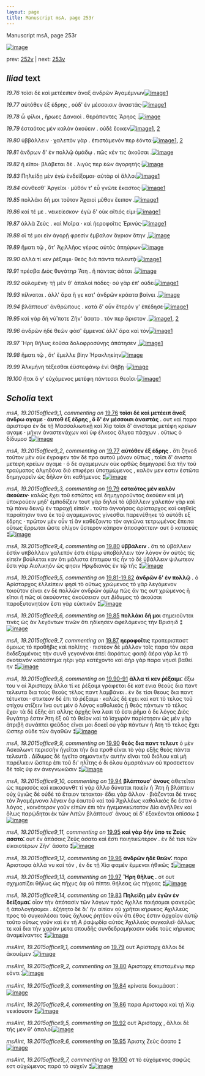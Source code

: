 ```yaml
---
layout: page
title: Manuscript msA, page 253r
---
```


Manuscript msA, page 253r

[![image](http://www.homermultitext.org/iipsrv?OBJ=IIP,1.0&FIF=/project/homer/pyramidal/deepzoom/hmt/vaimg/2017a/VA253RN_0424.tif&WID=100&CVT=JPEG)](http://www.homermultitext.org/ict2/?urn=urn:cite2:hmt:vaimg.2017a:VA253RN_0424)

prev:  [252v](../252v/) | next:  [253v](../253v/)

## *Iliad* text

*19.76* <a id="19.76"/> τοῖσι δὲ καὶ μετέειπεν ἄναξ ἀνδρῶν Ἀγαμέμνων[![image](http://www.homermultitext.org/iipsrv?OBJ=IIP,1.0&FIF=/project/homer/pyramidal/deepzoom/hmt/vaimg/2017a/VA253RN_0424.tif&RGN=0.207,0.2111,0.425,0.0338&WID=1000&CVT=JPEG)](http://www.homermultitext.org/ict2/?urn=urn:cite2:hmt:vaimg.2017a:VA253RN_0424@0.207,0.2111,0.425,0.0338)[1](#msA_19.2015office9_1)

*19.77* <a id="19.77"/> αὐτόθεν ἐξ έδρης , οὐδ' ἐν μέσσοισιν ἀναστάς·[![image](http://www.homermultitext.org/iipsrv?OBJ=IIP,1.0&FIF=/project/homer/pyramidal/deepzoom/hmt/vaimg/2017a/VA253RN_0424.tif&RGN=0.195,0.2329,0.425,0.0301&WID=1000&CVT=JPEG)](http://www.homermultitext.org/ict2/?urn=urn:cite2:hmt:vaimg.2017a:VA253RN_0424@0.195,0.2329,0.425,0.0301)[1](#msA_19.2015office9_2)

*19.78* <a id="19.78"/> ὦ φίλοι , ἥρωες Δαναοὶ . θεράποντες Ἄρηος .[![image](http://www.homermultitext.org/iipsrv?OBJ=IIP,1.0&FIF=/project/homer/pyramidal/deepzoom/hmt/vaimg/2017a/VA253RN_0424.tif&RGN=0.202,0.2539,0.386,0.0248&WID=1000&CVT=JPEG)](http://www.homermultitext.org/ict2/?urn=urn:cite2:hmt:vaimg.2017a:VA253RN_0424@0.202,0.2539,0.386,0.0248)

*19.79* <a id="19.79"/> ἑσταότος μὲν καλὸν ἀκούειν . οὐδὲ ἔοικεν[![image](http://www.homermultitext.org/iipsrv?OBJ=IIP,1.0&FIF=/project/homer/pyramidal/deepzoom/hmt/vaimg/2017a/VA253RN_0424.tif&RGN=0.209,0.2735,0.386,0.027&WID=1000&CVT=JPEG)](http://www.homermultitext.org/ict2/?urn=urn:cite2:hmt:vaimg.2017a:VA253RN_0424@0.209,0.2735,0.386,0.027)[1](#msA_19.2015office9_3), [2](#msAint_19.2015office9_1)

*19.80* <a id="19.80"/> ὐββάλλειν · χαλεπὸν γὰρ . ἐπιστάμενόν περ ἐόντα·[![image](http://www.homermultitext.org/iipsrv?OBJ=IIP,1.0&FIF=/project/homer/pyramidal/deepzoom/hmt/vaimg/2017a/VA253RN_0424.tif&RGN=0.209,0.2938,0.426,0.0255&WID=1000&CVT=JPEG)](http://www.homermultitext.org/ict2/?urn=urn:cite2:hmt:vaimg.2017a:VA253RN_0424@0.209,0.2938,0.426,0.0255)[1](#msAint_19.2015office9_2), [2](#msA_19.2015office9_4)

*19.81* <a id="19.81"/> ἀνδρων δ' ἐν πολλῷ ὁμάδῳ . πῶς κέν τις ἀκοῦσαι .[![image](http://www.homermultitext.org/iipsrv?OBJ=IIP,1.0&FIF=/project/homer/pyramidal/deepzoom/hmt/vaimg/2017a/VA253RN_0424.tif&RGN=0.209,0.3125,0.426,0.0285&WID=1000&CVT=JPEG)](http://www.homermultitext.org/ict2/?urn=urn:cite2:hmt:vaimg.2017a:VA253RN_0424@0.209,0.3125,0.426,0.0285)

*19.82* <a id="19.82"/> ἢ εἴποι· βλάβεται δὲ . λιγύς περ ἐὼν ἀγορητής·[![image](http://www.homermultitext.org/iipsrv?OBJ=IIP,1.0&FIF=/project/homer/pyramidal/deepzoom/hmt/vaimg/2017a/VA253RN_0424.tif&RGN=0.204,0.3306,0.426,0.0255&WID=1000&CVT=JPEG)](http://www.homermultitext.org/ict2/?urn=urn:cite2:hmt:vaimg.2017a:VA253RN_0424@0.204,0.3306,0.426,0.0255)

*19.83* <a id="19.83"/> Πηλείδῃ μὲν ἐγὼ ἐνδείξομαι· αὐτὰρ οἱ ἄλλοι[![image](http://www.homermultitext.org/iipsrv?OBJ=IIP,1.0&FIF=/project/homer/pyramidal/deepzoom/hmt/vaimg/2017a/VA253RN_0424.tif&RGN=0.202,0.3486,0.426,0.0255&WID=1000&CVT=JPEG)](http://www.homermultitext.org/ict2/?urn=urn:cite2:hmt:vaimg.2017a:VA253RN_0424@0.202,0.3486,0.426,0.0255)[1](#msA_19.2015office9_14)

*19.84* <a id="19.84"/> σύνθεσθ' Ἀργεῖοι · μῦθόν τ' εὖ γνῶτε ἕκαστος·[![image](http://www.homermultitext.org/iipsrv?OBJ=IIP,1.0&FIF=/project/homer/pyramidal/deepzoom/hmt/vaimg/2017a/VA253RN_0424.tif&RGN=0.206,0.3696,0.426,0.0255&WID=1000&CVT=JPEG)](http://www.homermultitext.org/ict2/?urn=urn:cite2:hmt:vaimg.2017a:VA253RN_0424@0.206,0.3696,0.426,0.0255)[1](#msAint_19.2015office9_3)

*19.85* <a id="19.85"/> πολλάκι δή μοι τοῦτον Ἀχαιοὶ μῦθον ἔειπον .[![image](http://www.homermultitext.org/iipsrv?OBJ=IIP,1.0&FIF=/project/homer/pyramidal/deepzoom/hmt/vaimg/2017a/VA253RN_0424.tif&RGN=0.198,0.3899,0.426,0.0255&WID=1000&CVT=JPEG)](http://www.homermultitext.org/ict2/?urn=urn:cite2:hmt:vaimg.2017a:VA253RN_0424@0.198,0.3899,0.426,0.0255)[1](#msA_19.2015office9_6)

*19.86* <a id="19.86"/> καί τέ με . νεικείεσκον· ἐγὼ δ' οὐκ αἴτιός εἰμι·[![image](http://www.homermultitext.org/iipsrv?OBJ=IIP,1.0&FIF=/project/homer/pyramidal/deepzoom/hmt/vaimg/2017a/VA253RN_0424.tif&RGN=0.204,0.4065,0.415,0.0285&WID=1000&CVT=JPEG)](http://www.homermultitext.org/ict2/?urn=urn:cite2:hmt:vaimg.2017a:VA253RN_0424@0.204,0.4065,0.415,0.0285)[1](#msAint_19.2015office9_4)

*19.87* <a id="19.87"/> ἀλλὰ Ζεὺς . καὶ Μοῖρα · καὶ ἠεροφοῖτις Ἐρινύς·[![image](http://www.homermultitext.org/iipsrv?OBJ=IIP,1.0&FIF=/project/homer/pyramidal/deepzoom/hmt/vaimg/2017a/VA253RN_0424.tif&RGN=0.202,0.423,0.415,0.0285&WID=1000&CVT=JPEG)](http://www.homermultitext.org/ict2/?urn=urn:cite2:hmt:vaimg.2017a:VA253RN_0424@0.202,0.423,0.415,0.0285)[1](#msA_19.2015office9_7)

*19.88* <a id="19.88"/> οἵ τέ μοι εἰν ἀγορῇ φρεσὶν έμβαλον ἄγριον ἄτην ,[![image](http://www.homermultitext.org/iipsrv?OBJ=IIP,1.0&FIF=/project/homer/pyramidal/deepzoom/hmt/vaimg/2017a/VA253RN_0424.tif&RGN=0.2,0.4455,0.415,0.0285&WID=1000&CVT=JPEG)](http://www.homermultitext.org/ict2/?urn=urn:cite2:hmt:vaimg.2017a:VA253RN_0424@0.2,0.4455,0.415,0.0285)

*19.89* <a id="19.89"/> ἤματι τῷ , ὅτ' Ἀχιλλῆος γέρας αὐτὸς ἀπηύρων·[![image](http://www.homermultitext.org/iipsrv?OBJ=IIP,1.0&FIF=/project/homer/pyramidal/deepzoom/hmt/vaimg/2017a/VA253RN_0424.tif&RGN=0.2,0.4628,0.404,0.0278&WID=1000&CVT=JPEG)](http://www.homermultitext.org/ict2/?urn=urn:cite2:hmt:vaimg.2017a:VA253RN_0424@0.2,0.4628,0.404,0.0278)

*19.90* <a id="19.90"/> ἀλλὰ τί κεν ῥέξαιμι· θεὸς διὰ πάντα τελευτᾷ·[![image](http://www.homermultitext.org/iipsrv?OBJ=IIP,1.0&FIF=/project/homer/pyramidal/deepzoom/hmt/vaimg/2017a/VA253RN_0424.tif&RGN=0.204,0.4808,0.404,0.0278&WID=1000&CVT=JPEG)](http://www.homermultitext.org/ict2/?urn=urn:cite2:hmt:vaimg.2017a:VA253RN_0424@0.204,0.4808,0.404,0.0278)[1](#msA_19.2015office9_9)

*19.91* <a id="19.91"/> πρέσβα Διὸς θυγάτηρ Ἄτη . ἣ πάντας ἀᾶται .[![image](http://www.homermultitext.org/iipsrv?OBJ=IIP,1.0&FIF=/project/homer/pyramidal/deepzoom/hmt/vaimg/2017a/VA253RN_0424.tif&RGN=0.198,0.5011,0.404,0.0278&WID=1000&CVT=JPEG)](http://www.homermultitext.org/ict2/?urn=urn:cite2:hmt:vaimg.2017a:VA253RN_0424@0.198,0.5011,0.404,0.0278)

*19.92* <a id="19.92"/> οὐλομένη· τῇ μέν θ' ἁπαλοὶ πόδες· οὐ γὰρ ἐπ' ούδει[![image](http://www.homermultitext.org/iipsrv?OBJ=IIP,1.0&FIF=/project/homer/pyramidal/deepzoom/hmt/vaimg/2017a/VA253RN_0424.tif&RGN=0.205,0.5184,0.418,0.0285&WID=1000&CVT=JPEG)](http://www.homermultitext.org/ict2/?urn=urn:cite2:hmt:vaimg.2017a:VA253RN_0424@0.205,0.5184,0.418,0.0285)[1](#msAint_19.2015office9_5)

*19.93* <a id="19.93"/> πίλναται . ἀλλ' ἄρα ἥ γε κατ' ἀνδρῶν κράατα βαίνει .[![image](http://www.homermultitext.org/iipsrv?OBJ=IIP,1.0&FIF=/project/homer/pyramidal/deepzoom/hmt/vaimg/2017a/VA253RN_0424.tif&RGN=0.195,0.5394,0.451,0.0285&WID=1000&CVT=JPEG)](http://www.homermultitext.org/ict2/?urn=urn:cite2:hmt:vaimg.2017a:VA253RN_0424@0.195,0.5394,0.451,0.0285)

*19.94* <a id="19.94"/> βλάπτουσ' ἀνθρώπους . κατὰ δ' οὖν ἕτερόν γ' ἐπέδησε·[![image](http://www.homermultitext.org/iipsrv?OBJ=IIP,1.0&FIF=/project/homer/pyramidal/deepzoom/hmt/vaimg/2017a/VA253RN_0424.tif&RGN=0.194,0.5567,0.451,0.0285&WID=1000&CVT=JPEG)](http://www.homermultitext.org/ict2/?urn=urn:cite2:hmt:vaimg.2017a:VA253RN_0424@0.194,0.5567,0.451,0.0285)[1](#msA_19.2015office9_10)

*19.95* <a id="19.95"/> καὶ γὰρ δή νύ̆ ποτε Ζῆν' ἄσατο . τόν περ ἄριστον .[![image](http://www.homermultitext.org/iipsrv?OBJ=IIP,1.0&FIF=/project/homer/pyramidal/deepzoom/hmt/vaimg/2017a/VA253RN_0424.tif&RGN=0.194,0.5763,0.451,0.0255&WID=1000&CVT=JPEG)](http://www.homermultitext.org/ict2/?urn=urn:cite2:hmt:vaimg.2017a:VA253RN_0424@0.194,0.5763,0.451,0.0255)[1](#msA_19.2015office9_11), [2](#msAint_19.2015office9_6)

*19.96* <a id="19.96"/> ἀνδρῶν ἠδὲ θεῶν φὰσ' ἔμμεναι⁚ ἀλλ' ἄρα καὶ τὸν[![image](http://www.homermultitext.org/iipsrv?OBJ=IIP,1.0&FIF=/project/homer/pyramidal/deepzoom/hmt/vaimg/2017a/VA253RN_0424.tif&RGN=0.192,0.5958,0.451,0.0255&WID=1000&CVT=JPEG)](http://www.homermultitext.org/ict2/?urn=urn:cite2:hmt:vaimg.2017a:VA253RN_0424@0.192,0.5958,0.451,0.0255)[1](#msA_19.2015office9_12)

*19.97* <a id="19.97"/> Ἥρη θῆλυς ἐοῦσα δολοφροσύνῃς ἀπάτησεν ,[![image](http://www.homermultitext.org/iipsrv?OBJ=IIP,1.0&FIF=/project/homer/pyramidal/deepzoom/hmt/vaimg/2017a/VA253RN_0424.tif&RGN=0.197,0.6131,0.451,0.0255&WID=1000&CVT=JPEG)](http://www.homermultitext.org/ict2/?urn=urn:cite2:hmt:vaimg.2017a:VA253RN_0424@0.197,0.6131,0.451,0.0255)[1](#msA_19.2015office9_13)

*19.98* <a id="19.98"/> ἤματι τῷ , ὅτ' ἔμελλε βίην Ἡρακληείην[![image](http://www.homermultitext.org/iipsrv?OBJ=IIP,1.0&FIF=/project/homer/pyramidal/deepzoom/hmt/vaimg/2017a/VA253RN_0424.tif&RGN=0.194,0.6311,0.371,0.0255&WID=1000&CVT=JPEG)](http://www.homermultitext.org/ict2/?urn=urn:cite2:hmt:vaimg.2017a:VA253RN_0424@0.194,0.6311,0.371,0.0255)

*19.99* <a id="19.99"/> Ἀλκμήνη τέξεσθαι ἐϋστεφάνῳ ἐνὶ Θήβῃ ·[![image](http://www.homermultitext.org/iipsrv?OBJ=IIP,1.0&FIF=/project/homer/pyramidal/deepzoom/hmt/vaimg/2017a/VA253RN_0424.tif&RGN=0.195,0.6476,0.393,0.0255&WID=1000&CVT=JPEG)](http://www.homermultitext.org/ict2/?urn=urn:cite2:hmt:vaimg.2017a:VA253RN_0424@0.195,0.6476,0.393,0.0255)

*19.100* <a id="19.100"/> ἤτοι ὅ γ' εὐχόμενος μετέφη πάντεσσι θεοῖσι·[![image](http://www.homermultitext.org/iipsrv?OBJ=IIP,1.0&FIF=/project/homer/pyramidal/deepzoom/hmt/vaimg/2017a/VA253RN_0424.tif&RGN=0.193,0.6709,0.393,0.0255&WID=1000&CVT=JPEG)](http://www.homermultitext.org/ict2/?urn=urn:cite2:hmt:vaimg.2017a:VA253RN_0424@0.193,0.6709,0.393,0.0255)[1](#msAint_19.2015office9_7)

## *Scholia* text

*msA, 19.2015office9_1, commenting on* [19.76](#19.76)  <a id="msA_19.2015office9_1"/> **τοῖσι δὲ καὶ μετέειπ ἄναξ ἀνδρω αγαμε · ἀυτοθ ἐξ έδρης , ὅ δ' ἐν μέσσοισι ἀναστάς .** ουτ καὶ παρα ἀριστοφα ἐν δε τῇ Μασσαλιωτικῇ καὶ Χίᾳ τοῖσι δ' ἀνισταμε μετέφη κρείων αγαμε · μῆνιν ἀναστενάχων καὶ ὑφ έλκεος ἄλγεα πάσχων . οὕτως ὁ δίδυμοσ ⁑[![image](http://www.homermultitext.org/iipsrv?OBJ=IIP,1.0&FIF=/project/homer/pyramidal/deepzoom/hmt/vaimg/2017a/VA253RN_0424.tif&RGN=0.197,0.0977,0.654,0.0496&WID=1000&CVT=JPEG)](http://www.homermultitext.org/ict2/?urn=urn:cite2:hmt:vaimg.2017a:VA253RN_0424@0.197,0.0977,0.654,0.0496)

*msA, 19.2015office9_2, commenting on* [19.77](#19.77)  <a id="msA_19.2015office9_2"/> **αὐτόθεν ἐξ έδρης .** ὅτι ζηνοδ τοῦτον μὲν οὐκ έγραφεν τὸν δὲ προ αυτοῦ μόνον οὕτως , τοῖσι δ' ἀνιστα μετεφη κρείων αγαμε · ὁ δε αγαμεμνων οὐκ ορθῶς δημηγορεῖ δια τὴν τοῦ τραύματος ἀλγηδόνα διὸ επιφέρει ὑποτιμώμενος , καλὸν μεν εστιν ἑστῶτα δημηγορεῖν ὡς δῆλον ὅτι καθήμενος ⁑[![image](http://www.homermultitext.org/iipsrv?OBJ=IIP,1.0&FIF=/project/homer/pyramidal/deepzoom/hmt/vaimg/2017a/VA253RN_0424.tif&RGN=0.21,0.13,0.647,0.0406&WID=1000&CVT=JPEG)](http://www.homermultitext.org/ict2/?urn=urn:cite2:hmt:vaimg.2017a:VA253RN_0424@0.21,0.13,0.647,0.0406)

*msA, 19.2015office9_3, commenting on* [19.79](#19.79)  <a id="msA_19.2015office9_3"/> **εσταότος μὲν καλὸν ἀκούειν·** καλῶς ἔχει τοῦ εστῶτος καὶ δημηγοροῦντος ἀκούειν καὶ μὴ ὑποκρούειν μηδ' ἐμποδίζειν τουτ γὰρ δηλοῖ τὸ ὑβάλλειν χαλεπὸν γὰρ καὶ τῷ πάνυ δεινῷ ἐν ταραχῆ εἰπεῖν . τοῦτο ἀγνοήσας ἀρίσταρχος καὶ οιηθεῖς παραίτησιν τινα ἐκ τοῦ αγαμεμνονος γίνεσθαι παρενέθηκε τὸ αὐτόθι εξ έδρης · πρῶτον μὲν οὖν τί ἂν καθέζοιντο τὸν αγκῶνα τετρωμένος ἔπειτα οὕτως ἔρρωται ὥστε ολίγον ὕστερον κάπρον ἀποσφάττειν· ουτ ὁ κοτιαεύς ⁑[![image](http://www.homermultitext.org/iipsrv?OBJ=IIP,1.0&FIF=/project/homer/pyramidal/deepzoom/hmt/vaimg/2017a/VA253RN_0424.tif&RGN=0.206,0.1518,0.651,0.0563&WID=1000&CVT=JPEG)](http://www.homermultitext.org/ict2/?urn=urn:cite2:hmt:vaimg.2017a:VA253RN_0424@0.206,0.1518,0.651,0.0563)

*msA, 19.2015office9_4, commenting on* [19.80](#19.80)  <a id="msA_19.2015office9_4"/> **ὑββάλειν .** ὅτι τὸ ὑβάλλειν ἐστὶν υπβάλλειν χαλεπόν ἐστι ἑτέρῳ ὑποβάλλειν τὸν λόγον ὃν αὐτὸς τίς εἰπεῖν βούλεται καν ὅτι μάλιστα ἐπιτιμου τίς ἦν τὸ δὲ ὑβάλλειν ψιλωτεον ἔστι γὰρ Αιολικηόν ὡς φησιν Ηρῳδιανὸς ἐν τῷ τῆς ⁑[![image](http://www.homermultitext.org/iipsrv?OBJ=IIP,1.0&FIF=/project/homer/pyramidal/deepzoom/hmt/vaimg/2017a/VA253RN_0424.tif&RGN=0.495,0.1961,0.359,0.0729&WID=1000&CVT=JPEG)](http://www.homermultitext.org/ict2/?urn=urn:cite2:hmt:vaimg.2017a:VA253RN_0424@0.495,0.1961,0.359,0.0729)

*msA, 19.2015office9_5, commenting on* [19.81-19.82](#19.81-19.82)  <a id="msA_19.2015office9_5"/> **ἀνδρῶν δ' ἐν πολλῷ .** ὁ Ἀρίσταρχος ἐλλείπειν φησὶ τὸ οὕτως χρώμενος τὸ γὰρ λεγόμενον τοιοῦτον εῖναι εν δὲ πολλῶν ανδρῶν ὁμίλῳ πῶς ἄν τις ουτ χρώμενος ἢ εἴποι ἢ πῶς οἱ ἀκούοντες ἀκούσειαν ουτ Δίδυμος τὸ ἀκούσαι παροξυτονητέον ἔστι γὰρ εὐκτικόν ⁑[![image](http://www.homermultitext.org/iipsrv?OBJ=IIP,1.0&FIF=/project/homer/pyramidal/deepzoom/hmt/vaimg/2017a/VA253RN_0424.tif&RGN=0.63,0.272,0.212,0.0661&WID=1000&CVT=JPEG)](http://www.homermultitext.org/ict2/?urn=urn:cite2:hmt:vaimg.2017a:VA253RN_0424@0.63,0.272,0.212,0.0661)

*msA, 19.2015office9_6, commenting on* [19.85](#19.85)  <a id="msA_19.2015office9_6"/> **πολλάκι δή μοι** σημειοῦνται τινὲς ὡς ὰν λεγόντων τινῶν ὅτι ηδίκησεν ἀφελόμενος τὴν Βρισηιδ ⁑[![image](http://www.homermultitext.org/iipsrv?OBJ=IIP,1.0&FIF=/project/homer/pyramidal/deepzoom/hmt/vaimg/2017a/VA253RN_0424.tif&RGN=0.629,0.3321,0.218,0.0376&WID=1000&CVT=JPEG)](http://www.homermultitext.org/ict2/?urn=urn:cite2:hmt:vaimg.2017a:VA253RN_0424@0.629,0.3321,0.218,0.0376)

*msA, 19.2015office9_7, commenting on* [19.87](#19.87)  <a id="msA_19.2015office9_7"/> **ηεροφοῖτις** προπερισπαστ ὁμοιως τὸ προθῆβις καὶ πολίτης · πιστέον δὲ μᾶλλον τοῖς παρα τὸν αερα ἐκδεξαμένοις τὴν συνθ γεγονέναι ἐπεὶ ἀοράτως φοιτᾷ ἀέρα γὰρ λε τὸ σκοτεινὸν κατάστημα ηέρι γὰρ κατέχοντο καὶ ἀὴρ γὰρ παρα νηυσὶ βαθεί ην ⁑[![image](http://www.homermultitext.org/iipsrv?OBJ=IIP,1.0&FIF=/project/homer/pyramidal/deepzoom/hmt/vaimg/2017a/VA253RN_0424.tif&RGN=0.631,0.3539,0.22,0.0781&WID=1000&CVT=JPEG)](http://www.homermultitext.org/ict2/?urn=urn:cite2:hmt:vaimg.2017a:VA253RN_0424@0.631,0.3539,0.22,0.0781)

*msA, 19.2015office9_8, commenting on* [19.90-91](#19.90-91)  <a id="msA_19.2015office9_8"/> **ἀλλα τί κεν ῥέξαιμι⁚** ἔξω του ν αἱ Ἀρισταρχ ἀλλα τί κε ῥέξαιμι γράφεται δὲ κατ ενια θεοὺς δια παντ τελευτα δια τοὺς θεοὺς τέλος παντ λαμβάνει . ἐν δε τίσι θεους δια παντ τέτυκται · στικτεον δὲ ἐπι τὸ ῥέξαιμι · καλῶς δὲ εχει καὶ κατ τὸ τελος τοῦ στίχου στίζειν ἵνα ουτ μὲν ὁ λόγος καθολικὸς ᾖ θεὸς πάντων τὸ τέλος ἔχει· τὰ δὲ ἑξῆς ἀπ αλλης ἀρχῆς ἵνα λειπ τὸ ἐστι ῥῆμα ὁ δε λόγος Διὸς θυγάτηρ ἐστιν Άτη ἐξ οῦ τὸ θεῖον καὶ τὸ ϊσχυρὸν παρίστησιν ὡς μὲν γὰρ ἀτριβὴ συνάπτει ψεῦδος εῖναι μοι δοκεῖ οὐ γὰρ πάντων ἡ Άτη τὸ τελος ἔχει ὥσπερ οὐδε τῶν ἀγαθῶν ⁑[![image](http://www.homermultitext.org/iipsrv?OBJ=IIP,1.0&FIF=/project/homer/pyramidal/deepzoom/hmt/vaimg/2017a/VA253RN_0424.tif&RGN=0.624,0.4237,0.214,0.1668&WID=1000&CVT=JPEG)](http://www.homermultitext.org/ict2/?urn=urn:cite2:hmt:vaimg.2017a:VA253RN_0424@0.624,0.4237,0.214,0.1668)

*msA, 19.2015office9_9, commenting on* [19.90](#19.90)  <a id="msA_19.2015office9_9"/> **θεὸς δια παντ τελευτ** ὁ μὲν Ἀσκαλωντ περισσὴν ἡγεῖται τὴν δια προθ εῖναι τὸ γὰρ εξῆς θεὸς πάντα τελευτᾶ . Δίδυμος δὲ ἡγεῖτο σημαντικὴν αυτὴν εῖναι τοῦ διόλου καὶ μὴ παρέλκειν ὥσπερ ἐπι τοῦ δι' ηλΐτης ὁ δι ὁλου ἁμαρτάνων οὐ προσεκτεον δὲ τοῖς ὑφ εν ἀνεγνωκῶσιν ⁑[![image](http://www.homermultitext.org/iipsrv?OBJ=IIP,1.0&FIF=/project/homer/pyramidal/deepzoom/hmt/vaimg/2017a/VA253RN_0424.tif&RGN=0.625,0.586,0.199,0.0841&WID=1000&CVT=JPEG)](http://www.homermultitext.org/ict2/?urn=urn:cite2:hmt:vaimg.2017a:VA253RN_0424@0.625,0.586,0.199,0.0841)

*msA, 19.2015office9_10, commenting on* [19.94](#19.94)  <a id="msA_19.2015office9_10"/> **βλάπτουσ' ἀνους** ἀθετεῖται ὡς περισσὸς καὶ κακοσυνθτ τί γὰρ ἄλλο δύναται ποιεῖν ἡ Ἄτη ἢ βλάπτειν οὐχ ὑγιῶς δὲ οὐδὲ τὸ ἕταιον τετακται· ἔδει γὰρ ἄλλον · βιάζονται δέ τινες τὸν Ἀγαμέμνονα λέγειν ἐφ ἑαυτοῦ καὶ τοῦ Ἀχιλλέως καθολικὸς δε ἐστιν ὁ λόγος , κοινότερον γοῦν εἰπὼν ἐπι τὸν ἡγεμονικώτατον Δία ἀνῆλθεν καὶ ὅλως παρῴδηται ἐκ τῶν Λιτῶν βλάπτουσ' ἀνους αἱ δ' ἐξακέονται οπίσσω ⁑[![image](http://www.homermultitext.org/iipsrv?OBJ=IIP,1.0&FIF=/project/homer/pyramidal/deepzoom/hmt/vaimg/2017a/VA253RN_0424.tif&RGN=0.19,0.6551,0.64,0.0872&WID=1000&CVT=JPEG)](http://www.homermultitext.org/ict2/?urn=urn:cite2:hmt:vaimg.2017a:VA253RN_0424@0.19,0.6551,0.64,0.0872)

*msA, 19.2015office9_11, commenting on* [19.95](#19.95)  <a id="msA_19.2015office9_11"/> **καὶ γὰρ δήν ὕπο τε Ζεύς ασατο⁚** ουτ ἐν ἁπάσαις Ζεῦς άσατο καὶ ἔστι ποιητικώτερον . ἐν δέ τισι τῶν εἰκαιοτέρων Ζῆν' ἄσατο ⁑[![image](http://www.homermultitext.org/iipsrv?OBJ=IIP,1.0&FIF=/project/homer/pyramidal/deepzoom/hmt/vaimg/2017a/VA253RN_0424.tif&RGN=0.187,0.7258,0.64,0.0293&WID=1000&CVT=JPEG)](http://www.homermultitext.org/ict2/?urn=urn:cite2:hmt:vaimg.2017a:VA253RN_0424@0.187,0.7258,0.64,0.0293)

*msA, 19.2015office9_12, commenting on* [19.96](#19.96)  <a id="msA_19.2015office9_12"/> **ἀνδρῶν ἠδὲ θεῶν⁚** παρα Ἀριστοφα ἀλλά νυ καὶ τόν , ἐν δε τῇ Χίᾳ φαμὲν ἔμμεναι ἠθικῶς ⁑[![image](http://www.homermultitext.org/iipsrv?OBJ=IIP,1.0&FIF=/project/homer/pyramidal/deepzoom/hmt/vaimg/2017a/VA253RN_0424.tif&RGN=0.193,0.7393,0.628,0.027&WID=1000&CVT=JPEG)](http://www.homermultitext.org/ict2/?urn=urn:cite2:hmt:vaimg.2017a:VA253RN_0424@0.193,0.7393,0.628,0.027)

*msA, 19.2015office9_13, commenting on* [19.97](#19.97)  <a id="msA_19.2015office9_13"/> **Ἥρη θῆλυς .** οτ ουτ σχηματίζει θῆλυς ὡς πῆχυς ἀφ οῦ πίπτει θήλεας ὡς πήχεας ⁑[![image](http://www.homermultitext.org/iipsrv?OBJ=IIP,1.0&FIF=/project/homer/pyramidal/deepzoom/hmt/vaimg/2017a/VA253RN_0424.tif&RGN=0.26,0.7491,0.435,0.0263&WID=1000&CVT=JPEG)](http://www.homermultitext.org/ict2/?urn=urn:cite2:hmt:vaimg.2017a:VA253RN_0424@0.26,0.7491,0.435,0.0263)

*msA, 19.2015office9_14, commenting on* [19.83](#19.83)  <a id="msA_19.2015office9_14"/> **Πηλείδῃ μὲν ἐγῶν ἐν δείξομαι⁚** οἷον τὴν ἀπότασίν τῶν λόγων πρὸς Αχιλλε ποιήσομαι φανερῶς ἢ ἀπολογήσομαι . ἐζήτητο δὲ δι' ἢν αἰτίαν οὐ χρῆται κήρυκος Ἀχιλλεὺς προς τὸ συγκαλέσαι τοὺς ὄχλους ῥητέον οὖν ὅτι ἐθος ἐστιν ἀρχαῖον αὐτῷ τοῦτο οὕτως γοῦν καὶ ἐν τῆ A ῥαψῳδίᾳ αὐτὸς Ἀχιλλεὺς συγκαλεῖ· ἄλλως τε καὶ δια τὴν χαρὰν μετα σπουδῆς συνδεδραμήκασιν οὐδε τοὺς κήρυκας ἀναμείναντες ⁑[![image](http://www.homermultitext.org/iipsrv?OBJ=IIP,1.0&FIF=/project/homer/pyramidal/deepzoom/hmt/vaimg/2017a/VA253RN_0424.tif&RGN=0.185,0.7611,0.634,0.0541&WID=1000&CVT=JPEG)](http://www.homermultitext.org/ict2/?urn=urn:cite2:hmt:vaimg.2017a:VA253RN_0424@0.185,0.7611,0.634,0.0541)

*msAint, 19.2015office9_1, commenting on* [19.79](#19.79)  <a id="msAint_19.2015office9_1"/> ουτ Ἀρίσταρχ ἄλλοι δὲ ἀκουέμεν ⁚[![image](http://www.homermultitext.org/iipsrv?OBJ=IIP,1.0&FIF=/project/homer/pyramidal/deepzoom/hmt/vaimg/2017a/VA253RN_0424.tif&RGN=0.143,0.2757,0.068,0.0263&WID=1000&CVT=JPEG)](http://www.homermultitext.org/ict2/?urn=urn:cite2:hmt:vaimg.2017a:VA253RN_0424@0.143,0.2757,0.068,0.0263)

*msAint, 19.2015office9_2, commenting on* [19.80](#19.80)  <a id="msAint_19.2015office9_2"/> Αρισταρχ ἐπισταμένῳ περ εόντι ⁚[![image](http://www.homermultitext.org/iipsrv?OBJ=IIP,1.0&FIF=/project/homer/pyramidal/deepzoom/hmt/vaimg/2017a/VA253RN_0424.tif&RGN=0.119,0.299,0.09,0.0263&WID=1000&CVT=JPEG)](http://www.homermultitext.org/ict2/?urn=urn:cite2:hmt:vaimg.2017a:VA253RN_0424@0.119,0.299,0.09,0.0263)

*msAint, 19.2015office9_3, commenting on* [19.84](#19.84)  <a id="msAint_19.2015office9_3"/> κρίνατε δοκιμάσατ ⁚[![image](http://www.homermultitext.org/iipsrv?OBJ=IIP,1.0&FIF=/project/homer/pyramidal/deepzoom/hmt/vaimg/2017a/VA253RN_0424.tif&RGN=0.138,0.3727,0.079,0.0135&WID=1000&CVT=JPEG)](http://www.homermultitext.org/ict2/?urn=urn:cite2:hmt:vaimg.2017a:VA253RN_0424@0.138,0.3727,0.079,0.0135)

*msAint, 19.2015office9_4, commenting on* [19.86](#19.86)  <a id="msAint_19.2015office9_4"/> παρα Αριστοφα καὶ τῇ Χίᾳ νεικίουσιν ⁑[![image](http://www.homermultitext.org/iipsrv?OBJ=IIP,1.0&FIF=/project/homer/pyramidal/deepzoom/hmt/vaimg/2017a/VA253RN_0424.tif&RGN=0.144,0.4027,0.066,0.0338&WID=1000&CVT=JPEG)](http://www.homermultitext.org/ict2/?urn=urn:cite2:hmt:vaimg.2017a:VA253RN_0424@0.144,0.4027,0.066,0.0338)

*msAint, 19.2015office9_5, commenting on* [19.92](#19.92)  <a id="msAint_19.2015office9_5"/> ουτ Ἀρισταρχ , ἄλλοι δὲ τῆς μεν θ' ἁπαλοί[![image](http://www.homermultitext.org/iipsrv?OBJ=IIP,1.0&FIF=/project/homer/pyramidal/deepzoom/hmt/vaimg/2017a/VA253RN_0424.tif&RGN=0.134,0.5252,0.077,0.0218&WID=1000&CVT=JPEG)](http://www.homermultitext.org/ict2/?urn=urn:cite2:hmt:vaimg.2017a:VA253RN_0424@0.134,0.5252,0.077,0.0218)

*msAint, 19.2015office9_6, commenting on* [19.95](#19.95)  <a id="msAint_19.2015office9_6"/> Ἀριστχ Ζεὺς άσατο ⁑[![image](http://www.homermultitext.org/iipsrv?OBJ=IIP,1.0&FIF=/project/homer/pyramidal/deepzoom/hmt/vaimg/2017a/VA253RN_0424.tif&RGN=0.156,0.5687,0.046,0.0421&WID=1000&CVT=JPEG)](http://www.homermultitext.org/ict2/?urn=urn:cite2:hmt:vaimg.2017a:VA253RN_0424@0.156,0.5687,0.046,0.0421)

*msAint, 19.2015office9_7, commenting on* [19.100](#19.100)  <a id="msAint_19.2015office9_7"/> οτ τὸ εὐχόμενος σαφῶς εστ αὐχώμενος παρὰ τὸ αὐχεῖν ⁑[![image](http://www.homermultitext.org/iipsrv?OBJ=IIP,1.0&FIF=/project/homer/pyramidal/deepzoom/hmt/vaimg/2017a/VA253RN_0424.tif&RGN=0.123,0.6702,0.078,0.0488&WID=1000&CVT=JPEG)](http://www.homermultitext.org/ict2/?urn=urn:cite2:hmt:vaimg.2017a:VA253RN_0424@0.123,0.6702,0.078,0.0488)